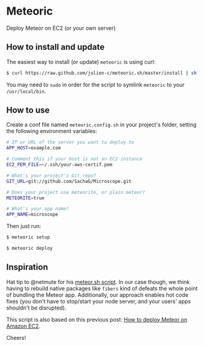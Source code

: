 # Meteoric

Deploy Meteor on EC2 (or your own server)

## How to install and update

The easiest way to install (or update) `meteoric` is using curl:

```bash
$ curl https://raw.github.com/julien-c/meteoric.sh/master/install | sh
```

You may need to `sudo` in order for the script to symlink `meteoric` to your `/usr/local/bin`.

## How to use

Create a conf file named `meteoric.config.sh` in your project's folder, setting the following environment variables:

```bash
# IP or URL of the server you want to deploy to
APP_HOST=example.com

# Comment this if your host is not an EC2 instance
EC2_PEM_FILE=~/.ssh/your-aws-certif.pem

# What's your project's Git repo?
GIT_URL=git://github.com/SachaG/Microscope.git

# Does your project use meteorite, or plain meteor?
METEORITE=true

# What's your app name?
APP_NAME=microscope
```

Then just run:

```bash
$ meteoric setup

$ meteoric deploy
```

## Inspiration

Hat tip to @netmute for his [meteor.sh script](https://github.com/netmute/meteor.sh). In our case though, we think having to rebuild native packages like `fibers` kind of defeats the whole point of bundling the Meteor app. Additionally, our approach enables hot code fixes (you don't have to stop/start your node server, and your users' apps shouldn't be disrupted).

This script is also based on this previous post: [How to deploy Meteor on Amazon EC2](http://julien-c.fr/2012/10/meteor-amazon-ec2/).

Cheers!
